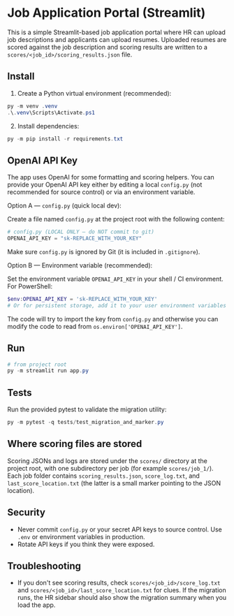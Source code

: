 # Job Application Portal (Streamlit)

This is a simple Streamlit-based job application portal where HR can upload job descriptions and applicants can upload resumes. Uploaded resumes are scored against the job description and scoring results are written to a `scores/<job_id>/scoring_results.json` file.

## Install

1. Create a Python virtual environment (recommended):

```powershell
py -m venv .venv
.\.venv\Scripts\Activate.ps1
```

2. Install dependencies:

```powershell
py -m pip install -r requirements.txt
```

## OpenAI API Key

The app uses OpenAI for some formatting and scoring helpers. You can provide your OpenAI API key either by editing a local `config.py` (not recommended for source control) or via an environment variable.

Option A — `config.py` (quick local dev):

Create a file named `config.py` at the project root with the following content:

```python
# config.py (LOCAL ONLY — do NOT commit to git)
OPENAI_API_KEY = "sk-REPLACE_WITH_YOUR_KEY"
```

Make sure `config.py` is ignored by Git (it is included in `.gitignore`).

Option B — Environment variable (recommended):

Set the environment variable `OPENAI_API_KEY` in your shell / CI environment. For PowerShell:

```powershell
$env:OPENAI_API_KEY = 'sk-REPLACE_WITH_YOUR_KEY'
# Or for persistent storage, add it to your user environment variables via Windows settings
```

The code will try to import the key from `config.py` and otherwise you can modify the code to read from `os.environ['OPENAI_API_KEY']`.

## Run

```powershell
# from project root
py -m streamlit run app.py
```

## Tests

Run the provided pytest to validate the migration utility:

```powershell
py -m pytest -q tests/test_migration_and_marker.py
```

## Where scoring files are stored

Scoring JSONs and logs are stored under the `scores/` directory at the project root, with one subdirectory per job (for example `scores/job_1/`). Each job folder contains `scoring_results.json`, `score_log.txt`, and `last_score_location.txt` (the latter is a small marker pointing to the JSON location).

## Security

- Never commit `config.py` or your secret API keys to source control. Use `.env` or environment variables in production.
- Rotate API keys if you think they were exposed.

## Troubleshooting

- If you don't see scoring results, check `scores/<job_id>/score_log.txt` and `scores/<job_id>/last_score_location.txt` for clues. If the migration runs, the HR sidebar should also show the migration summary when you load the app.
